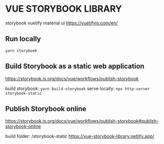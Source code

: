 # VUE STORYBOOK LIBRARY

storybook
vuetify material ui
https://vuetifyjs.com/en/

## Run locally

`yarn storybook`

## Build Storybook as a static web application

https://storybook.js.org/docs/vue/workflows/publish-storybook

build storybook: `yarn build-storybook`
serve locally: `npx http-server storybook-static`

## Publish Storybook online

https://storybook.js.org/docs/vue/workflows/publish-storybook#publish-storybook-online



build folder: /storybook-static
https://vue-storybook-library.netlify.app/
